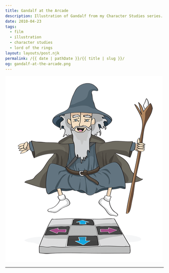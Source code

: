 ```yaml
---
title: Gandalf at the Arcade
description: Illustration of Gandalf from my Character Studies series.
date: 2010-04-23
tags: 
  - film
  - illustration
  - character studies
  - lord of the rings
layout: layouts/post.njk
permalink: /{{ date | pathDate }}/{{ title | slug }}/
og: gandalf-at-the-arcade.png
---
```


![Gandalf playing Dance Dance Revolution](/img/gandalf-at-the-arcade.png)

---
